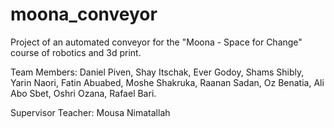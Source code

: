 # moona_conveyor

Project of an automated conveyor for the "Moona - Space for Change" course of robotics and 3d print. 

Team Members: Daniel Piven, Shay Itschak, Ever Godoy, Shams Shibly, Yarin Naori, Fatin Abuabed, Moshe Shakruka, Raanan Sadan, Oz Benatia, Ali Abo Sbet, Oshri Ozana, Rafael Bari.

Supervisor Teacher: Mousa Nimatallah
